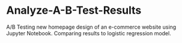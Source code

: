 # Analyze-A-B-Test-Results
A/B Testing new homepage design of an e-commerce website using Jupyter Notebook. Comparing results to logistic regression model.
